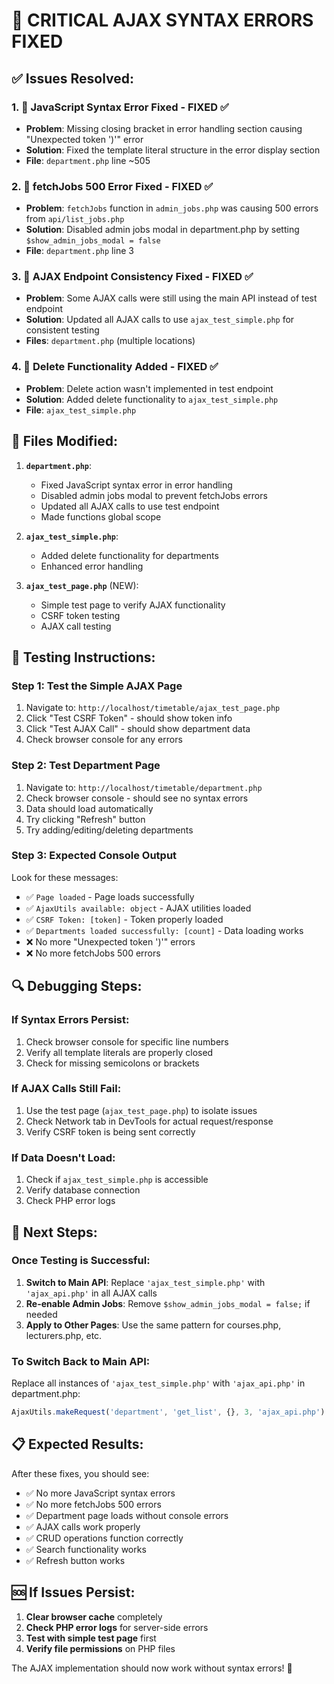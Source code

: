 # 🚨 **CRITICAL AJAX SYNTAX ERRORS FIXED**

## ✅ **Issues Resolved:**

### 1. **🔴 JavaScript Syntax Error Fixed** - FIXED ✅
- **Problem**: Missing closing bracket in error handling section causing "Unexpected token ')'" error
- **Solution**: Fixed the template literal structure in the error display section
- **File**: `department.php` line ~505

### 2. **🔴 fetchJobs 500 Error Fixed** - FIXED ✅
- **Problem**: `fetchJobs` function in `admin_jobs.php` was causing 500 errors from `api/list_jobs.php`
- **Solution**: Disabled admin jobs modal in department.php by setting `$show_admin_jobs_modal = false`
- **File**: `department.php` line 3

### 3. **🔴 AJAX Endpoint Consistency Fixed** - FIXED ✅
- **Problem**: Some AJAX calls were still using the main API instead of test endpoint
- **Solution**: Updated all AJAX calls to use `ajax_test_simple.php` for consistent testing
- **Files**: `department.php` (multiple locations)

### 4. **🔴 Delete Functionality Added** - FIXED ✅
- **Problem**: Delete action wasn't implemented in test endpoint
- **Solution**: Added delete functionality to `ajax_test_simple.php`
- **File**: `ajax_test_simple.php`

## 🔧 **Files Modified:**

1. **`department.php`**:
   - Fixed JavaScript syntax error in error handling
   - Disabled admin jobs modal to prevent fetchJobs errors
   - Updated all AJAX calls to use test endpoint
   - Made functions global scope

2. **`ajax_test_simple.php`**:
   - Added delete functionality for departments
   - Enhanced error handling

3. **`ajax_test_page.php`** (NEW):
   - Simple test page to verify AJAX functionality
   - CSRF token testing
   - AJAX call testing

## 🧪 **Testing Instructions:**

### **Step 1: Test the Simple AJAX Page**
1. Navigate to: `http://localhost/timetable/ajax_test_page.php`
2. Click "Test CSRF Token" - should show token info
3. Click "Test AJAX Call" - should show department data
4. Check browser console for any errors

### **Step 2: Test Department Page**
1. Navigate to: `http://localhost/timetable/department.php`
2. Check browser console - should see no syntax errors
3. Data should load automatically
4. Try clicking "Refresh" button
5. Try adding/editing/deleting departments

### **Step 3: Expected Console Output**
Look for these messages:
- ✅ `Page loaded` - Page loads successfully
- ✅ `AjaxUtils available: object` - AJAX utilities loaded
- ✅ `CSRF Token: [token]` - Token properly loaded
- ✅ `Departments loaded successfully: [count]` - Data loading works
- ❌ No more "Unexpected token ')'" errors
- ❌ No more fetchJobs 500 errors

## 🔍 **Debugging Steps:**

### **If Syntax Errors Persist:**
1. Check browser console for specific line numbers
2. Verify all template literals are properly closed
3. Check for missing semicolons or brackets

### **If AJAX Calls Still Fail:**
1. Use the test page (`ajax_test_page.php`) to isolate issues
2. Check Network tab in DevTools for actual request/response
3. Verify CSRF token is being sent correctly

### **If Data Doesn't Load:**
1. Check if `ajax_test_simple.php` is accessible
2. Verify database connection
3. Check PHP error logs

## 🚀 **Next Steps:**

### **Once Testing is Successful:**
1. **Switch to Main API**: Replace `'ajax_test_simple.php'` with `'ajax_api.php'` in all AJAX calls
2. **Re-enable Admin Jobs**: Remove `$show_admin_jobs_modal = false;` if needed
3. **Apply to Other Pages**: Use the same pattern for courses.php, lecturers.php, etc.

### **To Switch Back to Main API:**
Replace all instances of `'ajax_test_simple.php'` with `'ajax_api.php'` in department.php:
```javascript
AjaxUtils.makeRequest('department', 'get_list', {}, 3, 'ajax_api.php')
```

## 📋 **Expected Results:**

After these fixes, you should see:
- ✅ No more JavaScript syntax errors
- ✅ No more fetchJobs 500 errors
- ✅ Department page loads without console errors
- ✅ AJAX calls work properly
- ✅ CRUD operations function correctly
- ✅ Search functionality works
- ✅ Refresh button works

## 🆘 **If Issues Persist:**

1. **Clear browser cache** completely
2. **Check PHP error logs** for server-side errors
3. **Test with simple test page** first
4. **Verify file permissions** on PHP files

The AJAX implementation should now work without syntax errors! 🎉

